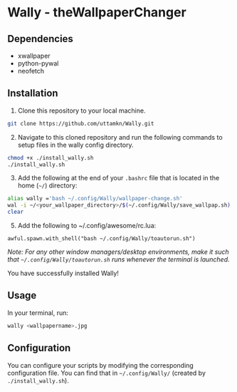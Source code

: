 # Wally - theWallpaperChanger

## Dependencies 

- xwallpaper 
- python-pywal 
- neofetch


## Installation 

1. Clone this repository to your local machine.
```bash
git clone https://github.com/uttamkn/Wally.git
```

2. Navigate to this cloned repository and run the following commands to setup files in the wally config directory.
```bash
chmod +x ./install_wally.sh
./install_wally.sh
```

3. Add the following at the end of your `.bashrc` file that is located in the home (`~/`) directory: 
```bash
alias wally ='bash ~/.config/Wally/wallpaper-change.sh'     
wal -i ~/<your_wallpaper_directory>/$(~/.config/Wally/save_wallpap.sh)
clear
```

5. Add the following to ~/.config/awesome/rc.lua:
```
awful.spawn.with_shell("bash ~/.config/Wally/toautorun.sh")
```
 
 *Note: For any other window managers/desktop environments, make it such that `~/.config/Wally/toautorun.sh` runs whenever the terminal is launched.*

 You have successfully installed Wally!

## Usage 

In your terminal, run:
```bash
wally <wallpapername>.jpg
```

## Configuration

You can configure your scripts by modifying the corresponding configuration file. You can find that in `~/.config/Wally/` (created by `./install_wally.sh`).
   




